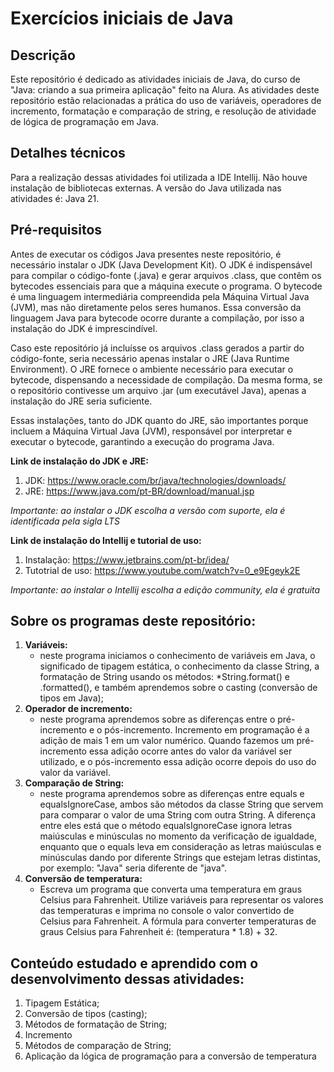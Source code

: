 # Exercícios iniciais de Java

## Descrição
Este repositório é dedicado as atividades iniciais de Java, do curso de "Java: criando a sua primeira aplicação" feito na Alura. As atividades deste repositório estão relacionadas a prática do uso de variáveis, 
operadores de incremento, formatação e comparação de string, e resolução de atividade de lógica de programação em Java. 

## Detalhes técnicos
Para a realização dessas atividades foi utilizada a IDE Intellij. Não houve instalação de bibliotecas externas. A versão do Java utilizada nas atividades é: Java 21. 

## Pré-requisitos
Antes de executar os códigos Java presentes neste repositório, é necessário instalar o JDK (Java Development Kit).
O JDK é indispensável para compilar o código-fonte (.java) e gerar arquivos .class, que contêm os bytecodes essenciais para que a máquina execute o programa. O bytecode é uma linguagem intermediária compreendida pela Máquina Virtual Java (JVM), mas não diretamente pelos seres humanos. Essa conversão da linguagem Java para bytecode ocorre durante a compilação, por isso a instalação do JDK é imprescindível.

Caso este repositório já incluísse os arquivos .class gerados a partir do código-fonte, seria necessário apenas instalar o JRE (Java Runtime Environment). O JRE fornece o ambiente necessário para executar o bytecode, dispensando a necessidade de compilação. Da mesma forma, se o repositório contivesse um arquivo .jar (um executável Java), apenas a instalação do JRE seria suficiente.

Essas instalações, tanto do JDK quanto do JRE, são importantes porque incluem a Máquina Virtual Java (JVM), responsável por interpretar e executar o bytecode, garantindo a execução do programa Java.

**Link de instalação do JDK e JRE:**
1. JDK: https://www.oracle.com/br/java/technologies/downloads/
2. JRE: https://www.java.com/pt-BR/download/manual.jsp
   
*Importante: ao instalar o JDK escolha a versão com suporte, ela é identificada pela sigla LTS*

**Link de instalação do Intellij e tutorial de uso:**
1. Instalação: https://www.jetbrains.com/pt-br/idea/
2. Tutotrial de uso: https://www.youtube.com/watch?v=0_e9Egeyk2E

*Importante: ao instalar o Intellij escolha a edição community, ela é gratuita*

## Sobre os programas deste repositório:
1. **Variáveis:**
   - neste programa iniciamos o conhecimento de variáveis em Java, o significado de tipagem estática, o conhecimento da classe String, a formatação de String usando os métodos: *String.format() e .formatted(), e também aprendemos sobre o casting (conversão de tipos em Java);
2. **Operador de incremento:**
   - neste programa aprendemos sobre as diferenças entre o pré-incremento e o pós-incremento. Incremento em programação é a adição de mais 1 em um valor numérico. Quando fazemos um pré-incremento essa adição ocorre antes do valor da variável ser utilizado, e o pós-incremento essa adição ocorre depois do uso do valor da variável.
3. **Comparação de String:**
   - neste programa aprendemos sobre as diferenças entre equals e equalsIgnoreCase, ambos são métodos da classe String que servem para comparar o valor de uma String com outra String. A diferença entre eles está que o método equalsIgnoreCase ignora letras maiúsculas e minúsculas no momento da verificação de igualdade, enquanto que o equals leva em consideração as letras maiúsculas e minúsculas dando por diferente Strings que estejam letras distintas, por exemplo: "Java" seria diferente de "java".
4. **Conversão de temperatura:**
   - Escreva um programa que converta uma temperatura em graus Celsius para Fahrenheit. Utilize variáveis para representar os valores das temperaturas e imprima no console o valor convertido de Celsius para Fahrenheit. A fórmula para converter temperaturas de graus Celsius para Fahrenheit é: (temperatura * 1.8) + 32.

## Conteúdo estudado e aprendido com o desenvolvimento dessas atividades: 
1. Tipagem Estática;
2. Conversão de tipos (casting);
3. Métodos de formatação de String;
4. Incremento
5. Métodos de comparação de String;
6. Aplicação da lógica de programação para a conversão de temperatura
